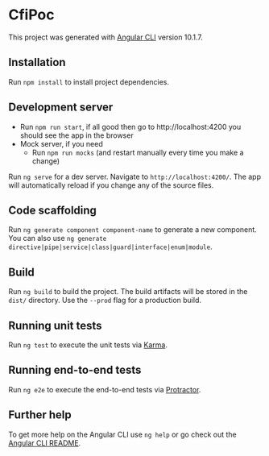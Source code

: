 # CfiPoc

This project was generated with [Angular CLI](https://github.com/angular/angular-cli) version 10.1.7.

## Installation

Run `npm install` to install project dependencies.

## Development server

* Run `npm run start`, if all good then go to http://localhost:4200 you should see the app in the browser
* Mock server, if you need
  * Run `npm run mocks` (and restart manually every time you make a change)

Run `ng serve` for a dev server. Navigate to `http://localhost:4200/`. The app will automatically reload if you change any of the source files.

## Code scaffolding

Run `ng generate component component-name` to generate a new component. You can also use `ng generate directive|pipe|service|class|guard|interface|enum|module`.

## Build

Run `ng build` to build the project. The build artifacts will be stored in the `dist/` directory. Use the `--prod` flag for a production build.

## Running unit tests

Run `ng test` to execute the unit tests via [Karma](https://karma-runner.github.io).

## Running end-to-end tests

Run `ng e2e` to execute the end-to-end tests via [Protractor](http://www.protractortest.org/).

## Further help

To get more help on the Angular CLI use `ng help` or go check out the [Angular CLI README](https://github.com/angular/angular-cli/blob/master/README.md).
